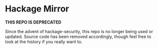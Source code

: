 # Hackage Mirror

__THIS REPO IS DEPRECATED__

Since the advent of hackage-security, this repo is no longer being used or
updated. Source code has been removed accordingly, though feel free to look at
the history if you really want to.
